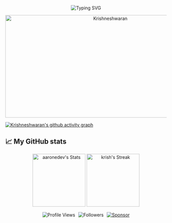 <p align="center">
<img src="https://readme-typing-svg.demolab.com?font=Fira+Code&pause=400&color=6000F7&background=FFFFFF00&center=true&vCenter=true&width=435&lines=Hello%F0%9F%91%8B" alt="Typing SVG" /></a>

<p align="center">
  <img src="https://socialify.git.ci/Krishneshwaran/Krishneshwaran/image?description=1&descriptionEditable=I%20specialize%20in%20Artificial%20Intelligence%20and%20Data%20Science.&font=Source%20Code%20Pro&language=1&name=1&pattern=Solid&theme=Dark" alt="Krishneshwaran" width="640" height="320" />
</p>



[![Krishneshwaran's github activity graph](https://github-readme-activity-graph.vercel.app/graph?username=Krishneshwaran&bg_color=000000&color=6b6b6b&line=a6a6a6&point=7c7fda&area=true&hide_border=true)](https://github.com/ashutosh00710/github-readme-activity-graph)



## 📈 My GitHub stats

<div class="badges-githubstats">
  <p align="center">
    <img src="https://github-readme-stats.vercel.app/api?username=Krishneshwaran&theme=tokyonight&show_icons=true&hide_border=true&count_private=true" alt="aaronedev's Stats" height="165">
    <img src="https://github-readme-streak-stats.herokuapp.com/?user=Krishneshwaran&theme=tokyonight&hide_border=true" alt="krish's Streak" height="165">
  </p>
</div>

<!--<p align="center">
    <img src="https://api.githubtrends.io/user/svg/Krishneshwaran/langs?time_range=one_year&use_percent=True&include_private=True&loc_metric=changed&theme=dark">
  </p>
  <a href="https://git.io/streak-stats"><img src="https://streak-stats.demolab.com?user=krishneshwaran&theme=dark" alt="GitHub Streak" /></a>
<p align="center">
  
<img src="https://profile-counter.glitch.me/krishneshwaran/count.svg" alt="Visitor Count" />
</p>-->
<!-- Add badges in an organized, centered flexbox container -->
<div align="center" style="display: flex; justify-content: center; gap: 10px; flex-wrap: wrap;">
  <img alt="Profile Views" src="https://komarev.com/ghpvc/?username=Krishneshwaran&style=flat&color=3498DB"/>
  <img alt="Followers" src="https://img.shields.io/github/followers/Krishneshwaran?label=Followers&style=flat&color=3498DB"/>
  <a href="https://github.com/sponsors/Krishneshwaran">
    <img src="https://img.shields.io/static/v1?label=Sponsor&message=%E2%9D%A4&logo=GitHub&color=%23fe8e86" alt="Sponsor"/>
  </a>
</div>
